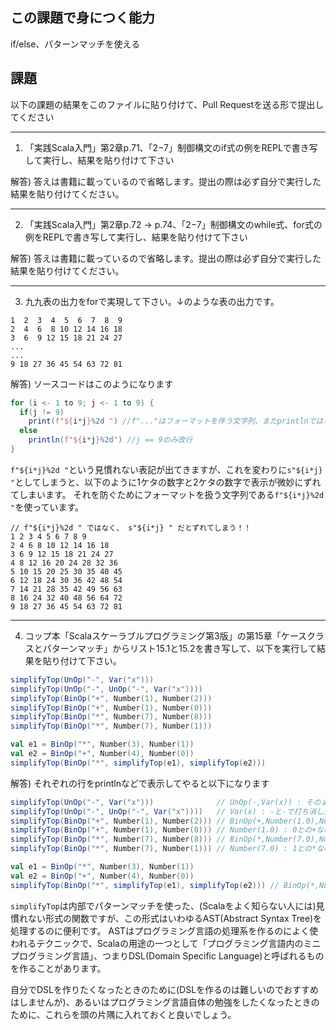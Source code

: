 ## この課題で身につく能力

if/else、パターンマッチを使える

## 課題

以下の課題の結果をこのファイルに貼り付けて、Pull Requestを送る形で提出してください

---
1. 「実践Scala入門」第2章p.71、「2−7」制御構文のif式の例をREPLで書き写して実行し、結果を貼り付けて下さい

解答) 答えは書籍に載っているので省略します。提出の際は必ず自分で実行した結果を貼り付けてください。

---
2. 「実践Scala入門」第2章p.72 -> p.74、「2−7」制御構文のwhile式、for式の例をREPLで書き写して実行し、結果を貼り付けて下さい

解答) 答えは書籍に載っているので省略します。提出の際は必ず自分で実行した結果を貼り付けてください。

---
3. 九九表の出力をforで実現して下さい。↓のような表の出力です。

```
1  2  3  4  5  6  7  8  9
2  4  6  8 10 12 14 16 18
3  6  9 12 15 18 21 24 27
...
...
9 18 27 36 45 54 63 72 81
```

解答) 
ソースコードはこのようになります

```scala
for (i <- 1 to 9; j <- 1 to 9) {
  if(j != 9)
    print(f"${i*j}%2d ") //f"..."はフォーマットを伴う文字列、またprintlnではなくprintなので改行なし
  else
    println(f"${i*j}%2d") //j == 9のみ改行
}
```

`f"${i*j}%2d "`という見慣れない表記が出てきますが、これを変わりに`s"${i*j} "`としてしまうと、以下のように1ケタの数字と2ケタの数字で表示が微妙にずれてしまいます。
それを防ぐためにフォーマットを扱う文字列である`f"${i*j}%2d "`を使っています。

```
// f"${i*j}%2d " ではなく、 s"${i*j} " だとずれてしまう！！
1 2 3 4 5 6 7 8 9
2 4 6 8 10 12 14 16 18
3 6 9 12 15 18 21 24 27
4 8 12 16 20 24 28 32 36
5 10 15 20 25 30 35 40 45
6 12 18 24 30 36 42 48 54
7 14 21 28 35 42 49 56 63
8 16 24 32 40 48 56 64 72
9 18 27 36 45 54 63 72 81
```

---
4. コップ本「Scalaスケーラブルプログラミング第3版」の第15章「ケースクラスとパターンマッチ」からリスト15.1と15.2を書き写して、以下を実行して結果を貼り付けて下さい。

```scala
simplifyTop(UnOp("-", Var("x")))
simplifyTop(UnOp("-", UnOp("-", Var("x"))))
simplifyTop(BinOp("+", Number(1), Number(2)))
simplifyTop(BinOp("+", Number(1), Number(0)))
simplifyTop(BinOp("*", Number(7), Number(8)))
simplifyTop(BinOp("*", Number(7), Number(1)))

val e1 = BinOp("*", Number(3), Number(1))
val e2 = BinOp("+", Number(4), Number(0))
simplifyTop(BinOp("*", simplifyTop(e1), simplifyTop(e2)))
```

解答) それぞれの行をprintlnなどで表示してやると以下になります

```scala
simplifyTop(UnOp("-", Var("x")))              // UnOp(-,Var(x)) : そのまま
simplifyTop(UnOp("-", UnOp("-", Var("x"))))   // Var(x) : -と-で打ち消し合う 
simplifyTop(BinOp("+", Number(1), Number(2))) // BinOp(+,Number(1.0),Number(2.0)) : そのまま
simplifyTop(BinOp("+", Number(1), Number(0))) // Number(1.0) : 0との+なので単純化される
simplifyTop(BinOp("*", Number(7), Number(8))) // BinOp(*,Number(7.0),Number(8.0)) : そのまま
simplifyTop(BinOp("*", Number(7), Number(1))) // Number(7.0) : 1との*なので単純化される

val e1 = BinOp("*", Number(3), Number(1))
val e2 = BinOp("+", Number(4), Number(0))
simplifyTop(BinOp("*", simplifyTop(e1), simplifyTop(e2))) // BinOp(*,Number(3.0),Number(4.0))
```

`simplifyTop`は内部でパターンマッチを使った、(Scalaをよく知らない人には)見慣れない形式の関数ですが、この形式はいわゆるAST(Abstract Syntax Tree)を処理するのに便利です。
ASTはプログラミング言語の処理系を作るのによく使われるテクニックで、Scalaの用途の一つとして「プログラミング言語内のミニプログラミング言語」、つまりDSL(Domain Specific Language)と呼ばれるものを作ることがあります。

自分でDSLを作りたくなったときのために(DSLを作るのは難しいのでおすすめはしませんが)、あるいはプログラミング言語自体の勉強をしたくなったときのために、これらを頭の片隅に入れておくと良いでしょう。
